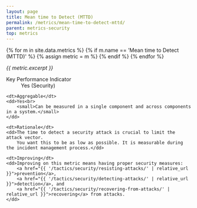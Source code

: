 ```yaml
---
layout: page
title: Mean time to Detect (MTTD)
permalink: /metrics/mean-time-to-detect-mttd/
parent: metrics-security
top: metrics
---
```


{% for m in site.data.metrics %}
    {% if m.name == 'Mean time to Detect (MTTD)' %}
        {% assign metric = m %}
    {% endif %}
{% endfor %}

_{{ metric.excerpt }}_

<dl>
    <dt>Key Performance Indicator</dt>
    <dd>Yes (Security)</dd>
    
    <dt>Aggregable</dt>
    <dd>Yes<br>
        <small>Can be measured in a single component and across components in a system.</small>
    </dd>
    
    <dt>Rationale</dt>
    <dd>The time to detect a security attack is crucial to limit the attack vector.
        You want this to be as low as possible. It is measurable during the incident management process.</dd>
    
    <dt>Improving</dt>
    <dd>Improving on this metric means having proper security measures:
        <a href="{{ '/tactics/security/resisting-attacks/' | relative_url }}">prevention</a>,
        <a href="{{ '/tactics/security/detecting-attacks/' | relative_url }}">detection</a>, and
        <a href="{{ '/tactics/security/recovering-from-attacks/' | relative_url }}">recovering</a> from attacks.
    </dd>
</dl>
